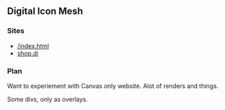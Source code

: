## Digital Icon Mesh

### Sites
* [/index.html](/index.html)
* [shop.di](https://di.akriya.co.in/shop/)

### Plan
Want to experiement with Canvas only website.
Alot of renders and things.

Some divs, only as overlays.


